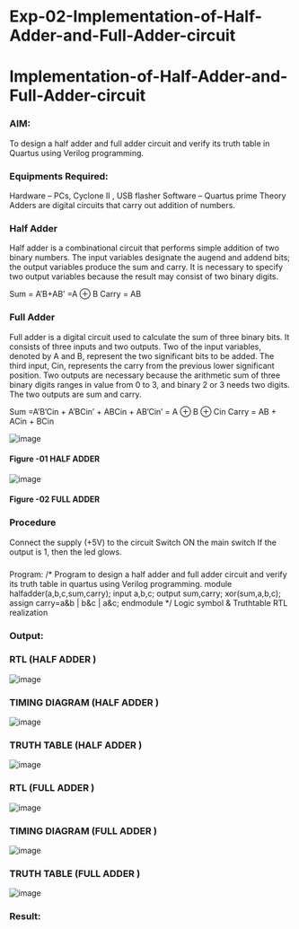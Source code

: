 # Exp-02-Implementation-of-Half-Adder-and-Full-Adder-circuit

# Implementation-of-Half-Adder-and-Full-Adder-circuit
### AIM:
To design a half adder and full adder circuit and verify its truth table in Quartus using Verilog programming.

### Equipments Required:
Hardware – PCs, Cyclone II , USB flasher
Software – Quartus prime
Theory
Adders are digital circuits that carry out addition of numbers.

### Half Adder
Half adder is a combinational circuit that performs simple addition of two binary numbers. The input variables designate the augend and addend bits; the output variables produce the sum and carry. It is necessary to specify two output variables because the result may consist of two binary digits.

Sum = A’B+AB’ =A ⊕ B Carry = AB

### Full Adder
Full adder is a digital circuit used to calculate the sum of three binary bits. It consists of three inputs and two outputs. Two of the input variables, denoted by A and B, represent the two significant bits to be added. The third input, Cin, represents the carry from the previous lower significant position. Two outputs are necessary because the arithmetic sum of three binary digits ranges in value from 0 to 3, and binary 2 or 3 needs two digits. The two outputs are sum and carry.

Sum =A’B’Cin + A’BCin’ + ABCin + AB’Cin’ = A ⊕ B ⊕ Cin Carry = AB + ACin + BCin

 ![image](https://user-images.githubusercontent.com/36288975/163552156-a13e5a56-c638-4110-97d9-8896907c8d25.png)

#### Figure -01 HALF ADDER 


![image](https://user-images.githubusercontent.com/36288975/163552057-b3547877-6d07-45b4-b7e0-bcfebfad9e1d.png)

#### Figure -02 FULL ADDER 

### Procedure

Connect the supply (+5V) to the circuit
Switch ON the main switch
If the output is 1, then the led glows.
### 
Program:
/*
Program to design a half adder and full adder circuit and verify its truth table in quartus using Verilog programming.
module halfadder(a,b,c,sum,carry);
input a,b,c;
output sum,carry;
xor(sum,a,b,c);
assign carry=a&b | b&c | a&c;
endmodule
*/
Logic symbol & Truthtable
RTL realization
### Output:
### RTL (HALF ADDER )
![image](https://github.com/jash0738/Exp-02-Implementation-of-Half-Adder-and-Full-Adder-circuit/assets/139841600/25c8b5e2-c560-403f-977c-47200cec6d9d)
### TIMING DIAGRAM (HALF ADDER )
![image](https://github.com/jash0738/Exp-02-Implementation-of-Half-Adder-and-Full-Adder-circuit/assets/139841600/952c6177-9fb4-4893-b4b2-2c920ade1376)
### TRUTH TABLE (HALF ADDER )
![image](https://github.com/jash0738/Exp-02-Implementation-of-Half-Adder-and-Full-Adder-circuit/assets/139841600/b29b1018-f608-404d-a7a1-340d6cad6d32)
### RTL (FULL ADDER )
![image](https://github.com/jash0738/Exp-02-Implementation-of-Half-Adder-and-Full-Adder-circuit/assets/139841600/8750105a-67cf-4c0d-9f95-4dc9236a9335)

### TIMING DIAGRAM (FULL ADDER )
![image](https://github.com/jash0738/Exp-02-Implementation-of-Half-Adder-and-Full-Adder-circuit/assets/139841600/a355d9ca-85bf-48eb-b7f9-1021b9cf234b)

### TRUTH TABLE  (FULL ADDER )
![image](https://github.com/jash0738/Exp-02-Implementation-of-Half-Adder-and-Full-Adder-circuit/assets/139841600/8e4ccd7d-c1a5-4ce6-9d62-baf7a3b84373)

### Result:
